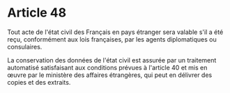 # Article 48

Tout acte de l'état civil des Français en pays étranger sera valable s'il a été reçu, conformément aux lois françaises, par les agents diplomatiques ou consulaires.

La conservation des données de l'état civil est assurée par un traitement automatisé satisfaisant aux conditions prévues à l'article 40 et mis en œuvre par le ministère des affaires étrangères, qui peut en délivrer des copies et des extraits.
